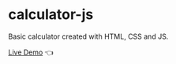 # calculator-js
Basic calculator created with HTML, CSS and JS.

[Live Demo](https://ghmacg.github.io/calculator-js/) :point_left: